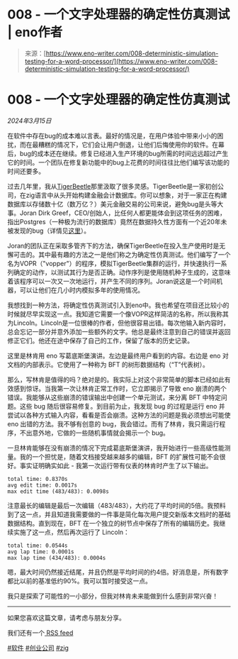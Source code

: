 <!--yml

category: 未分类

date: 2024-05-29 12:38:17

-->

# 008 - 一个文字处理器的确定性仿真测试 | eno作者

> 来源：[https://www.eno-writer.com/008-deterministic-simulation-testing-for-a-word-processor/](https://www.eno-writer.com/008-deterministic-simulation-testing-for-a-word-processor/)

<main>

# 008 - 一个文字处理器的确定性仿真测试

*2024年3月15日*

在软件中存在bug的成本难以言表。最好的情况是，在用户体验中带来小小的困扰，而在最糟糕的情况下，它们会让用户倒退，让他们后悔使用你的软件。在幕后，bug的成本还在继续。修复已经进入生产环境的bug所需的时间远远超过产生它的时间。一个团队在修复新功能中的bug上花费的时间往往比他们编写该功能的时间还要多。

过去几年里，我从[TigerBeetle](https://tigerbeetle.com/)那里汲取了很多灵感。TigerBeetle是一家初创公司，在zig语言中从头开始构建金融会计数据库。你可以想象，对于一家正在构建数据库以存储数十亿（数万亿？）美元金融交易的公司来说，避免bug是头等大事。Joran Dirk Greef，CEO/创始人，比任何人都更能体会到这项任务的困难，指出Postgres（一种极为流行的数据库）竟然在数据持久性方面有一个近20年未被发现的bug（详情见[这里](https://news.ycombinator.com/item?id=19119991)）。

Joran的团队正在采取多管齐下的方法，确保TigerBeetle在投入生产使用时是无懈可击的。其中最有趣的方法之一是他们称之为确定性仿真测试。他们编写了一个名为VOPR（"vopper"）的程序，模拟TigerBeetle集群的运行，并快速执行一系列确定的动作，以测试其行为是否正确。动作序列是使用随机种子生成的，这意味着该程序可以一次又一次地运行，并产生不同的序列。Joran说这是一个时间机器，可以让他们在几小时内模拟多年的使用情况。

我想找到一种方法，将确定性仿真测试引入到eno中。我也希望在项目还比较小的时候就尽早实现这一点。我知道它需要一个像VOPR这样简洁的名称，所以我称其为Lincoln。Lincoln是一位很棒的作者，但他很容易出错。每次他输入新内容时，总会忘记一部分并意外添加一些额外的文字。他总是最终注意到自己的错误并返回修正它们。他还在途中保存了自己的工作，保留了版本的历史记录。

这里是林肯用 eno 写葛底斯堡演讲。左边是最终用户看到的内容。右边是 eno 对文档的内部表示。它使用了一种称为 BFT 的树形数据结构（“T”代表树）。

那么，写林肯是值得的吗？绝对是的。我实际上对这个非常简单的脚本已经如此有效感到惊讶。当我第一次让林肯正常工作时，它立即揭示了导致 eno 崩溃的两个错误。我能够从这些崩溃的错误输出中创建一个单元测试，来分离 BFT 中特定问题。这些 bug 随后很容易修复。到目前为止，我发现 bug 的过程是运行 eno 并尝试以各种方式输入内容，看看是否会崩溃。这种方法的问题是我必须想出可能使 eno 出错的方法。我不够有创意的 bug，我会错过。而有了林肯，我只需运行程序，不出意外地，它做的一些随机事情就会揭示一个 bug。

一旦林肯能够在没有崩溃的情况下完成葛底斯堡演讲，我开始进行一些高级性能测量。我的一个担忧是，随着文档接受越来越多的编辑，BFT 的扩展性可能不会很好。事实证明确实如此 - 我第一次运行带有仪表的林肯时产生了以下输出。

```
total time: 0.8370s
avg edit time: 0.0017s
max edit time (483/483): 0.0098s 
```

注意最长的编辑是最后一次编辑（483/483），大约花了平均时间的5倍。我预料到了这一点，并且知道我需要做的一件事是简化每次用户提交新版本文档时的基础数据结构。直到现在，BFT 在一个独立的树节点中保存了所有的编辑历史。我继续实施了这一点，然后再次运行了 Lincoln：

```
total time: 0.0544s
avg lap time: 0.0001s
max lap time (434/483): 0.0004s 
```

嗯，最大时间仍然接近结尾，并且仍然是平均时间的约4倍。好消息是，所有数字都比以前的基准低约90%。我可以暂时接受这一点。

我只是探索了可能性的一小部分，但我对林肯未来能做到什么感到非常兴奋！

* * *

如果您喜欢这篇文章，请考虑与朋友分享。

我们还有一个[ RSS feed](/feed/)

[#软件](/blog/?q=software) [#创业公司](/blog/?q=startups) [#zig](/blog/?q=zig)

</main>
